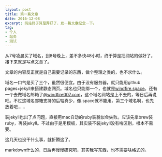 ```yaml
---
layout: post
title: 第一篇文章
date: 2016-12-08
excerpt: 网站终于算是弄好了，发一篇文章纪念一下。
tag:
- 个人
- 站务
- 测试
---
```


从7号凌晨买了域名，到8号晚上，差不多快48小时，终于算是把网站的做好了，接下来就是写点文章了。

文章的内容反正就是自己需要记录的东西，做个整理之类的，也不求什么。

域名一口气是买了三个，虽然很便宜。由于没有服务器，就只能用github pages+jekyll来搭建静态网页。域名也只能绑一个，也就是[windfire.space](http://windfire.space)。还有一个去做域名邮箱了[@windfire007.com](mailto:i@windfire007.com)，这个域名网站是上不去的，等日后再说吧。不过这域名邮箱支持的后轴真少，像.space就不能用。第三个域名啊，也先放着吧……

装jekyll也出了点问题，直接用mac自动的ruby装貌似会失败。应该先拿brew装ruby，再装jekyll。不过由于是用模板，其实装不装jekyll没有啥区别，根本不需要。

这几天也没干什么事，就折腾这了。

markdown什么的，日后再慢慢研究吧，其实我写东西，也不需要啥格式的。